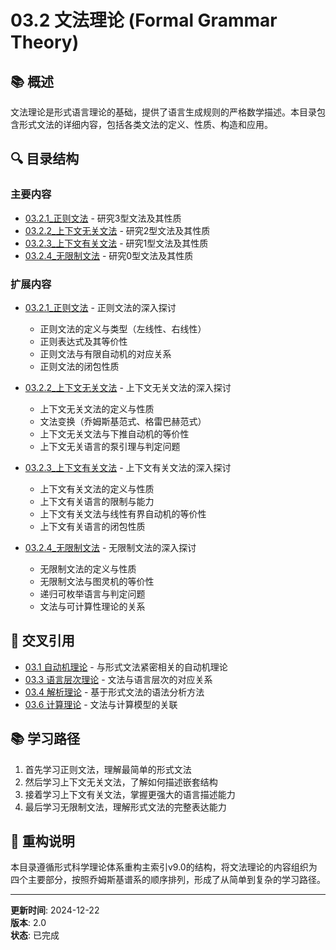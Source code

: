 # 03.2 文法理论 (Formal Grammar Theory)

## 📚 概述

文法理论是形式语言理论的基础，提供了语言生成规则的严格数学描述。本目录包含形式文法的详细内容，包括各类文法的定义、性质、构造和应用。

## 🔍 目录结构

### 主要内容

- [03.2.1_正则文法](./03.2.1_正则文法/03.2.1_正则文法.md) - 研究3型文法及其性质
- [03.2.2_上下文无关文法](./03.2.2_上下文无关文法/03.2.2_上下文无关文法.md) - 研究2型文法及其性质
- [03.2.3_上下文有关文法](./03.2.3_上下文有关文法/03.2.3_上下文有关文法.md) - 研究1型文法及其性质
- [03.2.4_无限制文法](./03.2.4_无限制文法/03.2.4_无限制文法.md) - 研究0型文法及其性质

### 扩展内容

- [03.2.1_正则文法](./03.2.1_正则文法/) - 正则文法的深入探讨
  - 正则文法的定义与类型（左线性、右线性）
  - 正则表达式及其等价性
  - 正则文法与有限自动机的对应关系
  - 正则文法的闭包性质
  
- [03.2.2_上下文无关文法](./03.2.2_上下文无关文法/) - 上下文无关文法的深入探讨
  - 上下文无关文法的定义与性质
  - 文法变换（乔姆斯基范式、格雷巴赫范式）
  - 上下文无关文法与下推自动机的等价性
  - 上下文无关语言的泵引理与判定问题
  
- [03.2.3_上下文有关文法](./03.2.3_上下文有关文法/) - 上下文有关文法的深入探讨
  - 上下文有关文法的定义与性质
  - 上下文有关语言的限制与能力
  - 上下文有关文法与线性有界自动机的等价性
  - 上下文有关语言的闭包性质
  
- [03.2.4_无限制文法](./03.2.4_无限制文法/) - 无限制文法的深入探讨
  - 无限制文法的定义与性质
  - 无限制文法与图灵机的等价性
  - 递归可枚举语言与判定问题
  - 文法与可计算性理论的关系

## 🔗 交叉引用

- [03.1 自动机理论](../03.1_Automata_Theory/README.md) - 与形式文法紧密相关的自动机理论
- [03.3 语言层次理论](../03.3_Language_Hierarchy/README.md) - 文法与语言层次的对应关系
- [03.4 解析理论](../03.4_Parsing_Theory.md) - 基于形式文法的语法分析方法
- [03.6 计算理论](../03.6_Computation_Theory/README.md) - 文法与计算模型的关联

## 📚 学习路径

1. 首先学习正则文法，理解最简单的形式文法
2. 然后学习上下文无关文法，了解如何描述嵌套结构
3. 接着学习上下文有关文法，掌握更强大的语言描述能力
4. 最后学习无限制文法，理解形式文法的完整表达能力

## 📝 重构说明

本目录遵循形式科学理论体系重构主索引v9.0的结构，将文法理论的内容组织为四个主要部分，按照乔姆斯基谱系的顺序排列，形成了从简单到复杂的学习路径。

---

**更新时间**: 2024-12-22  
**版本**: 2.0  
**状态**: 已完成
